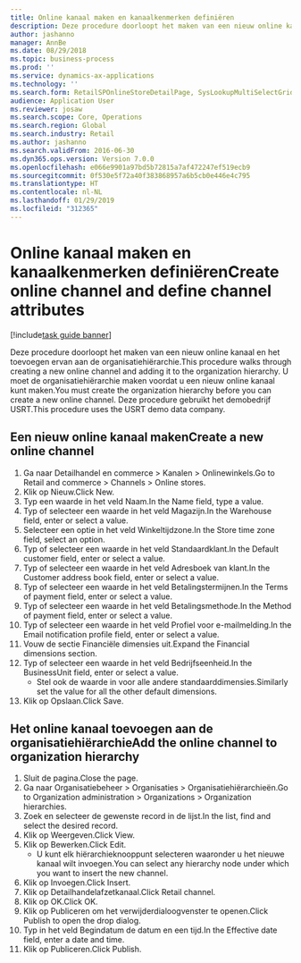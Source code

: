 ```yaml
---
title: Online kanaal maken en kanaalkenmerken definiëren
description: Deze procedure doorloopt het maken van een nieuw online kanaal en het toevoegen ervan aan de organisatiehiërarchie.
author: jashanno
manager: AnnBe
ms.date: 08/29/2018
ms.topic: business-process
ms.prod: ''
ms.service: dynamics-ax-applications
ms.technology: ''
ms.search.form: RetailSPOnlineStoreDetailPage, SysLookupMultiSelectGrid, DimensionLookup, OMHierarchyManager, HierarchyDesigner, OMNodeSelection, HierarchyPublishAndCloseForm
audience: Application User
ms.reviewer: josaw
ms.search.scope: Core, Operations
ms.search.region: Global
ms.search.industry: Retail
ms.author: jashanno
ms.search.validFrom: 2016-06-30
ms.dyn365.ops.version: Version 7.0.0
ms.openlocfilehash: e066e9901a97bd5b72815a7af472247ef519ecb9
ms.sourcegitcommit: 0f530e5f72a40f383868957a6b5cb0e446e4c795
ms.translationtype: HT
ms.contentlocale: nl-NL
ms.lasthandoff: 01/29/2019
ms.locfileid: "312365"
---
```

# <a name="create-online-channel-and-define-channel-attributes"></a><span data-ttu-id="f2a1a-103">Online kanaal maken en kanaalkenmerken definiëren</span><span class="sxs-lookup"><span data-stu-id="f2a1a-103">Create online channel and define channel attributes</span></span>

[!include[task guide banner](../includes/task-guide-banner.md)]

<span data-ttu-id="f2a1a-104">Deze procedure doorloopt het maken van een nieuw online kanaal en het toevoegen ervan aan de organisatiehiërarchie.</span><span class="sxs-lookup"><span data-stu-id="f2a1a-104">This procedure walks through creating a new online channel and adding it to the organization hierarchy.</span></span> <span data-ttu-id="f2a1a-105">U moet de organisatiehiërarchie maken voordat u een nieuw online kanaal kunt maken.</span><span class="sxs-lookup"><span data-stu-id="f2a1a-105">You must create the organization hierarchy before you can create a new online channel.</span></span> <span data-ttu-id="f2a1a-106">Deze procedure gebruikt het demobedrijf USRT.</span><span class="sxs-lookup"><span data-stu-id="f2a1a-106">This procedure uses the USRT demo data company.</span></span>


## <a name="create-a-new-online-channel"></a><span data-ttu-id="f2a1a-107">Een nieuw online kanaal maken</span><span class="sxs-lookup"><span data-stu-id="f2a1a-107">Create a new online channel</span></span>
1. <span data-ttu-id="f2a1a-108">Ga naar Detailhandel en commerce > Kanalen > Onlinewinkels.</span><span class="sxs-lookup"><span data-stu-id="f2a1a-108">Go to Retail and commerce > Channels > Online stores.</span></span>
2. <span data-ttu-id="f2a1a-109">Klik op Nieuw.</span><span class="sxs-lookup"><span data-stu-id="f2a1a-109">Click New.</span></span>
3. <span data-ttu-id="f2a1a-110">Typ een waarde in het veld Naam.</span><span class="sxs-lookup"><span data-stu-id="f2a1a-110">In the Name field, type a value.</span></span>
4. <span data-ttu-id="f2a1a-111">Typ of selecteer een waarde in het veld Magazijn.</span><span class="sxs-lookup"><span data-stu-id="f2a1a-111">In the Warehouse field, enter or select a value.</span></span>
5. <span data-ttu-id="f2a1a-112">Selecteer een optie in het veld Winkeltijdzone.</span><span class="sxs-lookup"><span data-stu-id="f2a1a-112">In the Store time zone field, select an option.</span></span>
6. <span data-ttu-id="f2a1a-113">Typ of selecteer een waarde in het veld Standaardklant.</span><span class="sxs-lookup"><span data-stu-id="f2a1a-113">In the Default customer field, enter or select a value.</span></span>
7. <span data-ttu-id="f2a1a-114">Typ of selecteer een waarde in het veld Adresboek van klant.</span><span class="sxs-lookup"><span data-stu-id="f2a1a-114">In the Customer address book field, enter or select a value.</span></span>
8. <span data-ttu-id="f2a1a-115">Typ of selecteer een waarde in het veld Betalingstermijnen.</span><span class="sxs-lookup"><span data-stu-id="f2a1a-115">In the Terms of payment field, enter or select a value.</span></span>
9. <span data-ttu-id="f2a1a-116">Typ of selecteer een waarde in het veld Betalingsmethode.</span><span class="sxs-lookup"><span data-stu-id="f2a1a-116">In the Method of payment field, enter or select a value.</span></span>
10. <span data-ttu-id="f2a1a-117">Typ of selecteer een waarde in het veld Profiel voor e-mailmelding.</span><span class="sxs-lookup"><span data-stu-id="f2a1a-117">In the Email notification profile field, enter or select a value.</span></span>
11. <span data-ttu-id="f2a1a-118">Vouw de sectie Financiële dimensies uit.</span><span class="sxs-lookup"><span data-stu-id="f2a1a-118">Expand the Financial dimensions section.</span></span>
12. <span data-ttu-id="f2a1a-119">Typ of selecteer een waarde in het veld Bedrijfseenheid.</span><span class="sxs-lookup"><span data-stu-id="f2a1a-119">In the BusinessUnit field, enter or select a value.</span></span>
    * <span data-ttu-id="f2a1a-120">Stel ook de waarde in voor alle andere standaarddimensies.</span><span class="sxs-lookup"><span data-stu-id="f2a1a-120">Similarly set the value for all the other default dimensions.</span></span>  
13. <span data-ttu-id="f2a1a-121">Klik op Opslaan.</span><span class="sxs-lookup"><span data-stu-id="f2a1a-121">Click Save.</span></span>

## <a name="add-the-online-channel-to-organization-hierarchy"></a><span data-ttu-id="f2a1a-122">Het online kanaal toevoegen aan de organisatiehiërarchie</span><span class="sxs-lookup"><span data-stu-id="f2a1a-122">Add the online channel to organization hierarchy</span></span>
1. <span data-ttu-id="f2a1a-123">Sluit de pagina.</span><span class="sxs-lookup"><span data-stu-id="f2a1a-123">Close the page.</span></span>
2. <span data-ttu-id="f2a1a-124">Ga naar Organisatiebeheer > Organisaties > Organisatiehiërarchieën.</span><span class="sxs-lookup"><span data-stu-id="f2a1a-124">Go to Organization administration > Organizations > Organization hierarchies.</span></span>
3. <span data-ttu-id="f2a1a-125">Zoek en selecteer de gewenste record in de lijst.</span><span class="sxs-lookup"><span data-stu-id="f2a1a-125">In the list, find and select the desired record.</span></span>
4. <span data-ttu-id="f2a1a-126">Klik op Weergeven.</span><span class="sxs-lookup"><span data-stu-id="f2a1a-126">Click View.</span></span>
5. <span data-ttu-id="f2a1a-127">Klik op Bewerken.</span><span class="sxs-lookup"><span data-stu-id="f2a1a-127">Click Edit.</span></span>
    * <span data-ttu-id="f2a1a-128">U kunt elk hiërarchieknooppunt selecteren waaronder u het nieuwe kanaal wilt invoegen.</span><span class="sxs-lookup"><span data-stu-id="f2a1a-128">You can select any hierarchy node under which you want to insert the new channel.</span></span>  
6. <span data-ttu-id="f2a1a-129">Klik op Invoegen.</span><span class="sxs-lookup"><span data-stu-id="f2a1a-129">Click Insert.</span></span>
7. <span data-ttu-id="f2a1a-130">Klik op Detailhandelafzetkanaal.</span><span class="sxs-lookup"><span data-stu-id="f2a1a-130">Click Retail channel.</span></span>
8. <span data-ttu-id="f2a1a-131">Klik op OK.</span><span class="sxs-lookup"><span data-stu-id="f2a1a-131">Click OK.</span></span>
9. <span data-ttu-id="f2a1a-132">Klik op Publiceren om het verwijderdialoogvenster te openen.</span><span class="sxs-lookup"><span data-stu-id="f2a1a-132">Click Publish to open the drop dialog.</span></span>
10. <span data-ttu-id="f2a1a-133">Typ in het veld Begindatum de datum en een tijd.</span><span class="sxs-lookup"><span data-stu-id="f2a1a-133">In the Effective date field, enter a date and time.</span></span>
11. <span data-ttu-id="f2a1a-134">Klik op Publiceren.</span><span class="sxs-lookup"><span data-stu-id="f2a1a-134">Click Publish.</span></span>

